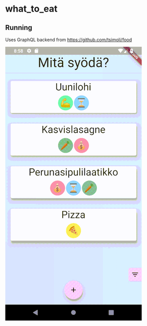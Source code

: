 # what_to_eat

## Running

Uses GraphQL backend from https://github.com/tsimoli/food

![Alt text](gif/main.gif)


